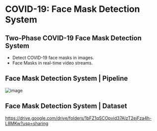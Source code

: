
# COVID-19: Face Mask Detection System
## Two-Phase COVID-19 Face Mask Detection System
- Detect COVID-19 face masks in images.
- Face Masks in real-time video streams.
## Face Mask Detection System | Pipeline 
![image](https://user-images.githubusercontent.com/67474818/118885726-c37af880-b915-11eb-970c-5fdac872c483.png)
## Face Mask Detection System | Dataset
https://drive.google.com/drive/folders/1bFZ1qSCOpvid37AIzT2ejFza4h-L8MKw?usp=sharing

